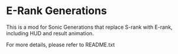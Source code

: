 # E-Rank Generations

This is a mod for Sonic Generations that replace S-rank with E-rank, including HUD and result animation.

For more details, please refer to README.txt
